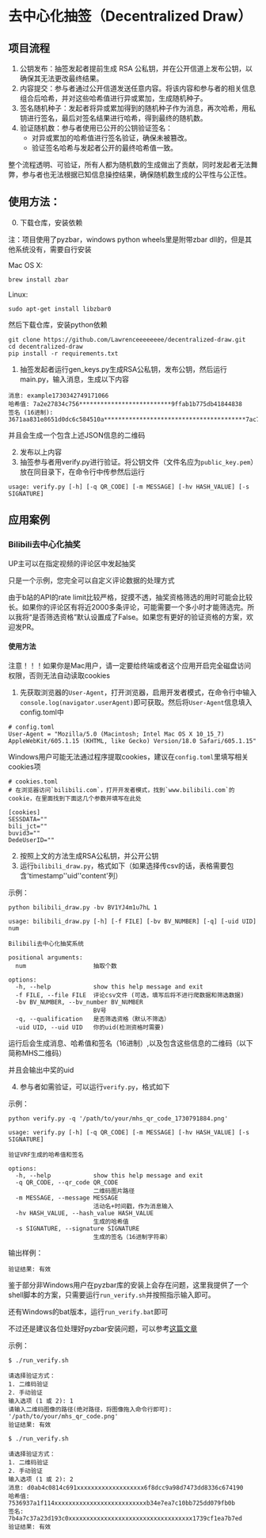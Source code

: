 # 去中心化抽签（Decentralized Draw）

## 项目流程

1. 公钥发布：抽签发起者提前生成 RSA 公私钥，并在公开信道上发布公钥，以确保其无法更改最终结果。
2. 内容提交：参与者通过公开信道发送任意内容。将该内容和参与者的相关信息组合后哈希，并对这些哈希值进行异或累加，生成随机种子。
3. 签名随机种子：发起者将异或累加得到的随机种子作为消息，再次哈希，用私钥进行签名，最后对签名结果进行哈希，得到最终的随机数。
4. 验证随机数：参与者使用已公开的公钥验证签名：
     - 对异或累加的哈希值进行签名验证，确保未被篡改。
     - 验证签名哈希与发起者公开的最终哈希值一致。

整个流程透明、可验证，所有人都为随机数的生成做出了贡献，同时发起者无法舞弊，参与者也无法根据已知信息操控结果，确保随机数生成的公平性与公正性。

## 使用方法：

0. 下载仓库，安装依赖

注：项目使用了pyzbar，windows python wheels里是附带zbar dll的，但是其他系统没有，需要自行安装

Mac OS X:
```
brew install zbar
```

Linux:
```
sudo apt-get install libzbar0
```

然后下载仓库，安装python依赖

```
git clone https://github.com/Lawrenceeeeeeee/decentralized-draw.git
cd decentralized-draw
pip install -r requirements.txt
```

1. 抽签发起者运行gen_keys.py生成RSA公私钥，发布公钥，然后运行main.py，输入消息，生成以下内容

```
消息: example1730342749171066
哈希值: 7a2e27834c756**************************9ffab1b775db41844838
签名 (16进制): 3671aa831e8651d0dc6c584510a****************************************7ac75da4407824a74cec4c556cbad47f2ff0909b3c
```
并且会生成一个包含上述JSON信息的二维码

2. 发布以上内容
3. 抽签参与者用verify.py进行验证。将公钥文件（文件名应为`public_key.pem`）放在同目录下，在命令行中传参然后运行

```
usage: verify.py [-h] [-q QR_CODE] [-m MESSAGE] [-hv HASH_VALUE] [-s SIGNATURE]
```

## 应用案例

### Bilibili去中心化抽奖

UP主可以在指定视频的评论区中发起抽奖

只是一个示例，您完全可以自定义评论数据的处理方式

由于b站的API的rate limit比较严格，捉摸不透，抽奖资格筛选的用时可能会比较长。如果你的评论区有将近2000多条评论，可能需要一个多小时才能筛选完。所以我将“是否筛选资格”默认设置成了False。如果您有更好的验证资格的方案，欢迎发PR。

#### 使用方法

注意！！！如果你是Mac用户，请一定要给终端或者这个应用开启完全磁盘访问权限，否则无法自动读取cookies

1. 先获取浏览器的`User-Agent`，打开浏览器，启用开发者模式，在命令行中输入`console.log(navigator.userAgent)`即可获取。然后将`User-Agent`信息填入config.toml中

```
# config.toml
User-Agent = "Mozilla/5.0 (Macintosh; Intel Mac OS X 10_15_7) AppleWebKit/605.1.15 (KHTML, like Gecko) Version/18.0 Safari/605.1.15"
```

Windows用户可能无法通过程序提取cookies，建议在`config.toml`里填写相关cookies项
```
# cookies.toml
# 在浏览器访问`bilibili.com`，打开开发者模式，找到`www.bilibili.com`的cookie，在里面找到下面这几个参数并填写在此处

[cookies]
SESSDATA=""
bili_jct=""
buvid3=""
DedeUserID=""
```

2. 按照上文的方法生成RSA公私钥，并公开公钥
3. 运行`bilibili_draw.py`，格式如下（如果选择传csv的话，表格需要包含'timestamp''uid''content'列）

示例：
```
python bilibili_draw.py -bv BV1YJ4m1u7hL 1 
```

```
usage: bilibili_draw.py [-h] [-f FILE] [-bv BV_NUMBER] [-q] [-uid UID] num

Bilibili去中心化抽奖系统

positional arguments:
  num                   抽取个数

options:
  -h, --help            show this help message and exit
  -f FILE, --file FILE  评论csv文件 (可选，填写后将不进行爬数据和筛选数据)
  -bv BV_NUMBER, --bv_number BV_NUMBER
                        BV号
  -q, --qualification   是否筛选资格（默认不筛选）
  -uid UID, --uid UID   你的uid(检测资格时需要)
```

运行后会生成消息、哈希值和签名（16进制）,以及包含这些信息的二维码（以下简称MHS二维码）

并且会输出中奖的uid

4. 参与者如需验证，可以运行`verify.py`，格式如下

示例：
```
python verify.py -q '/path/to/your/mhs_qr_code_1730791884.png'
```

```
usage: verify.py [-h] [-q QR_CODE] [-m MESSAGE] [-hv HASH_VALUE] [-s SIGNATURE]

验证VRF生成的哈希值和签名

options:
  -h, --help            show this help message and exit
  -q QR_CODE, --qr_code QR_CODE
                        二维码图片路径
  -m MESSAGE, --message MESSAGE
                        活动名+时间戳，作为消息输入
  -hv HASH_VALUE, --hash_value HASH_VALUE
                        生成的哈希值
  -s SIGNATURE, --signature SIGNATURE
                        生成的签名（16进制字符串）
```

输出样例：
```
验证结果: 有效
```

鉴于部分非Windows用户在pyzbar库的安装上会存在问题，这里我提供了一个shell脚本的方案，只需要运行`run_verify.sh`并按照指示输入即可。

还有Windows的bat版本，运行`run_verify.bat`即可

不过还是建议各位处理好pyzbar安装问题，可以参考[这篇文章](https://stackoverflow.com/questions/71984213/macbook-m1raise-importerrorunable-to-find-zbar-shared-library-importerror)

示例：
```
$ ./run_verify.sh

请选择验证方式：
1. 二维码验证
2. 手动验证
输入选项 (1 或 2): 1
请输入二维码图像的路径(绝对路径，将图像拖入命令行即可): '/path/to/your/mhs_qr_code.png'
验证结果: 有效
```

```
$ ./run_verify.sh

请选择验证方式：
1. 二维码验证
2. 手动验证
输入选项 (1 或 2): 2
消息: d0ab4c0814c691xxxxxxxxxxxxxxxxxxx6f8dcc9a98d7473dd8336c674190
哈希值: 7536937a1f114xxxxxxxxxxxxxxxxxxxxxxxxxxb34e7ea7c10bb725dd079fb0b
签名: 7b4a7c37a23d193c0xxxxxxxxxxxxxxxxxxxxxxxxxxxxxxxxxxx1739cf1ea7b7ed
验证结果: 有效
```
